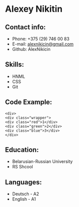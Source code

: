 # Alexey Nikitin
## Contact info:
* Phone: +375 (29) 746 00 83
* E-mail: alexnikicin@gmail.com
* Github: AlexNikicin
## Skills:
* HNML
* CSS
* Git
## Code Example:
```
<div>
<div class="wrapper">
<div class="red">1</div>
<div class="green">2</div>
<div class="blue">3</div>
</div>
```
## Education:
* Belarusian-Russian University
* RS Shcool
## Languages:
* Deutsch - A2
* English - A1

